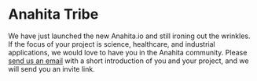 # Anahita Tribe

We have just launched the new Anahita.io and still ironing out the wrinkles. If the focus of your project is science, healthcare, and industrial applications, we would love to have you in the Anahita community. Please [send us an email](mailto:join@anahita.io) with a short introduction of you and your project, and we will send you an invite link.
